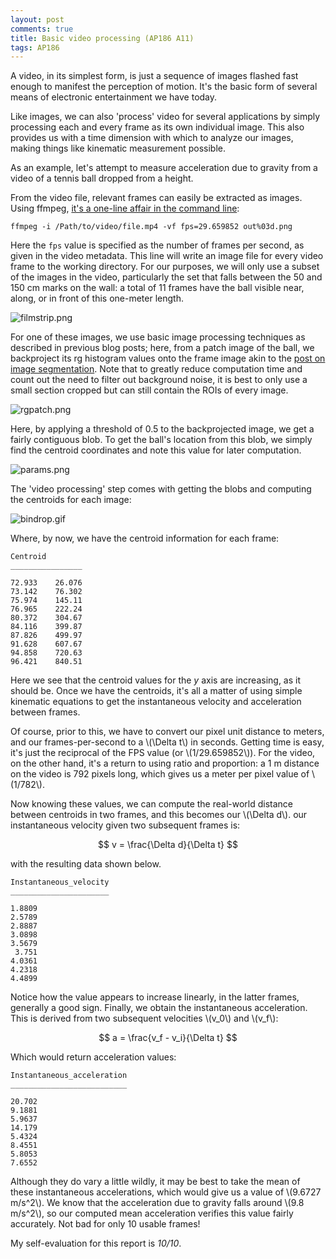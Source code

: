 ```yaml
---
layout: post
comments: true
title: Basic video processing (AP186 A11)
tags: AP186
---  
```


A video, in its simplest form, is just a sequence of images flashed fast enough to manifest the perception of motion. It's the basic form of several means of electronic entertainment we have today.

Like images, we can also 'process' video for several applications by simply processing each and every frame as its own individual image. This also provides us with a time dimension with which to analyze our images, making things like kinematic measurement possible.

As an example, let's attempt to measure acceleration due to gravity from a video of a tennis ball dropped from a height.

From the video file, relevant frames can easily be extracted as images. Using ffmpeg, [it's a one-line affair in the command line](https://trac.ffmpeg.org/wiki/Create%20a%20thumbnail%20image%20every%20X%20seconds%20of%20the%20video):

```
ffmpeg -i /Path/to/video/file.mp4 -vf fps=29.659852 out%03d.png
```

Here the `fps` value is specified as the number of frames per second, as given in the video metadata. This line will write an image file for every video frame to the working directory. For our purposes, we will only use a subset of the images in the video, particularly the set that falls between the 50 and 150 cm marks on the wall: a total of 11 frames have the ball visible near, along, or in front of this one-meter length.

![filmstrip.png](https://s11.postimg.org/rz6xccwoj/filmstrip.png)

For one of these images, we use basic image processing techniques as described in previous blog posts; here, from a patch image of the ball, we backproject its rg histogram values onto the frame image akin to the [post on image segmentation](http://devential.ml/2016/10/21/AP186-A7/). Note that to greatly reduce computation time and count out the need to filter out background noise, it is best to only use a small section cropped but can still contain the ROIs of every image.

![rgpatch.png](https://s15.postimg.org/e46ixwapn/rgpatch.png)

Here, by applying a threshold of 0.5 to the backprojected image, we get a fairly contiguous blob. To get the ball's location from this blob, we simply find the centroid coordinates and note this value for later computation.

![params.png](https://s4.postimg.org/sa5nbl0st/params.png)

The 'video processing' step comes with getting the blobs and computing the centroids for each image:

![bindrop.gif](https://s17.postimg.org/5enlaok8f/bindrop.gif)

Where, by now, we have the centroid information for each frame:

```
Centroid    
________________

72.933    26.076
73.142    76.302
75.974    145.11
76.965    222.24
80.372    304.67
84.116    399.87
87.826    499.97
91.628    607.67
94.858    720.63
96.421    840.51
```

Here we see that the centroid values for the *y* axis are increasing, as it should be. Once we have the centroids, it's all a matter of using simple kinematic equations to get the instantaneous velocity and acceleration between frames.

Of course, prior to this, we have to convert our pixel unit distance to meters, and our frames-per-second to a \\(\Delta t\\) in seconds. Getting time is easy, it's just the reciprocal of the FPS value (or \\(1/29.659852\\)). For the video, on the other hand, it's a return to using ratio and proportion: a 1 m distance on the video is 792 pixels long, which gives us a meter per pixel value of \\(1/782\\).

Now knowing these values, we can compute the real-world distance between centroids in two frames, and this becomes our \\(\Delta d\\). our instantaneous velocity given two subsequent frames is:

$$
v = \frac{\Delta d}{\Delta t}
$$

with the resulting data shown below.

```
Instantaneous_velocity
______________________

1.8809                
2.5789                
2.8887                
3.0898                
3.5679                
 3.751                
4.0361                
4.2318                
4.4899                
```

Notice how the value appears to increase linearly, in the latter frames, generally a good sign. Finally, we obtain the instantaneous acceleration. This is derived from two subsequent velocities \\(v_0\\) and \\(v_f\\):

$$
a = \frac{v_f - v_i}{\Delta t}
$$

Which would return acceleration values:

```
Instantaneous_acceleration
__________________________

20.702                    
9.1881                    
5.9637                    
14.179                    
5.4324                    
8.4551                    
5.8053                    
7.6552                    
```

Although they do vary a little wildly, it may be best to take the mean of these instantaneous accelerations, which would give us a value of \\(9.6727 m/s^2\\). We know that the acceleration due to gravity falls around \\(9.8 m/s^2\\), so our computed mean acceleration verifies this value fairly accurately. Not bad for only 10 usable frames!

My self-evaluation for this report is *10/10*.
